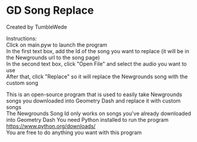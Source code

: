 # GD Song Replace

Created by TumbleWede  

Instructions:  
Click on main.pyw to launch the program  
In the first text box, add the Id of the song you want to replace (it will be in the Newgrounds url to the song page)  
In the second text box, click "Open File" and select the audio you want to use  
After that, click "Replace" so it will replace the Newgrounds song with the custom song  

This is an open-source program that is used to easily take Newgrounds songs you downloaded into Geometry Dash and replace it with custom songs  
The Newgrounds Song Id only works on songs you've already downloaded into Geometry Dash
You need Python installed to run the program https://www.python.org/downloads/  
You are free to do anything you want with this program  
